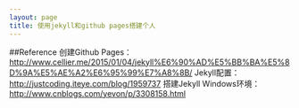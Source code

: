 ```yaml
---
layout: page
title: 使用jekyll和github pages搭建个人
---
```




##Reference
创建Github Pages：http://www.cellier.me/2015/01/04/jekyll%E6%90%AD%E5%BB%BA%E5%8D%9A%E5%AE%A2%E6%95%99%E7%A8%8B/
Jekyll配置：http://justcoding.iteye.com/blog/1959737
搭建Jekyll Windows环境：http://www.cnblogs.com/yevon/p/3308158.html
